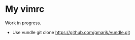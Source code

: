 My vimrc
========

Work in progress.

  * Use vundle
    git clone https://github.com/gmarik/vundle.git
